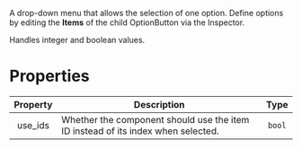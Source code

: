 A drop-down menu that allows the selection of one option. Define options by editing the **Items** of the child OptionButton via the Inspector.

Handles integer and boolean values.

# Properties
| Property | Description | Type |
| :---: | --- | :---: |
| use_ids | Whether the component should use the item ID instead of its index when selected. | `bool` |
